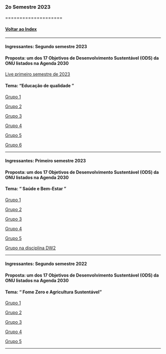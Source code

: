 
### 2o Semestre 2023
====================
#### [Voltar ao Index](README.md)

* * *
#### Ingressantes: Segundo semestre 2023
#### Proposta:  um dos 17 Objetivos de Desenvolvimento Sustentável (ODS) da ONU listados na Agenda 2030

[Live primeiro semestre de 2023](https://youtu.be/hgyl9mQpf80?target=_blank)
#### Tema: “Educação de qualidade ”


[Grupo 1](https://github.com/AbnerSouza2/ProjetoFatecPI)

[Grupo 2](https://github.com/duhzar/PI_Mentoria)

[Grupo 3](https://github.com/PedNeto/PI_DSM_2023)

[Grupo 4](https://github.com/PI4Fatec/PI4_Edu_de_Qualidade)

[Grupo 5](https://github.com/jonathannrocha/PI-GRUPO5)

[Grupo 6](https://github.com/JosiasbFaustino/PI_DSM_Fatec-Araras)

* * *
#### Ingressantes: Primeiro semestre 2023
#### Proposta:  um dos 17 Objetivos de Desenvolvimento Sustentável (ODS) da ONU listados na Agenda 2030

#### Tema: “ Saúde e Bem-Estar ”



[Grupo 1](https://github.com/mborges007/ssu)

[Grupo 2](https://github.com/marquesluana/-PI_DSM_FATEC_2SEM2023)

[Grupo 3](https://github.com/JPacolla376/FATEC_PI-2_Vacina_mais_Brasil)

[Grupo 4](https://github.com/pie172/FATEC_PI_2SEM_2023)

[Grupo 5](https://github.com/frqnk/DSM.PI.2)

[Grupo na disciplina DW2](https://github.com/Vicrisfell/Projeto_CRUD_DSW2)
* * *
#### Ingressantes: Segundo semestre 2022
#### Proposta:  um dos 17 Objetivos de Desenvolvimento Sustentável (ODS) da ONU listados na Agenda 2030

#### Tema: “ Fome Zero e Agricultura Sustentável”


[Grupo 1](https://github.com/DanielCarolino89/Projeto-Interdisciplinar-3Semestre)

[Grupo 2](https://github.com/ParaQueNome/Projeto_Interdisciplinar_3sm_Fatec)

[Grupo 3](https://github.com/wkauan/GreenTrade)

[Grupo 4](https://github.com/matheusoms/grp4_dsm3_2023)

[Grupo 5](https://github.com/Vicrisfell/Projeto_integrador_3)

* * *
